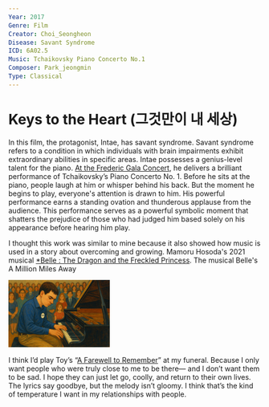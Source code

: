 ```yaml
---
Year: 2017
Genre: Film
Creator: Choi_Seongheon
Disease: Savant Syndrome
ICD: 6A02.5
Music: Tchaikovsky Piano Concerto No.1
Composer: Park_jeongmin
Type: Classical
---
```


# Keys to the Heart (그것만이 내 세상)

In this film, the protagonist, Intae, has savant syndrome. Savant syndrome refers to a condition in which individuals with brain impairments exhibit extraordinary abilities in specific areas. Intae possesses a genius-level talent for the piano. [At the Frederic Gala Concert](https://youtu.be/fLt6uvYrxRk?si=cRNHLoz3sFVuJv5c), he delivers a brilliant performance of Tchaikovsky’s Piano Concerto No. 1. Before he sits at the piano, people laugh at him or whisper behind his back. But the moment he begins to play, everyone's attention is drawn to him. His powerful performance earns a standing ovation and thunderous applause from the audience. This performance serves as a powerful symbolic moment that shatters the prejudice of those who had judged him based solely on his appearance before hearing him play.

I thought this work was similar to mine because it also showed how music is used in a story about overcoming and growing. Mamoru Hosoda's 2021 musical [*Belle : The Dragon and the Freckled Princess](huh_yejin.md). The musical Belle's A Million Miles Away

<img src="./choi_jeongin_img.png" alt="image depicting AIDS" style="width:40%;" />

I think I’d play Toy’s “[A Farewell to Remember](https://www.youtube.com/watch?v=pBRZzsO3L3o)” at my funeral.
Because I only want people who were truly close to me to be there—
and I don’t want them to be sad.
I hope they can just let go, coolly, and return to their own lives.
The lyrics say goodbye, but the melody isn’t gloomy.
I think that’s the kind of temperature I want in my relationships with people.

